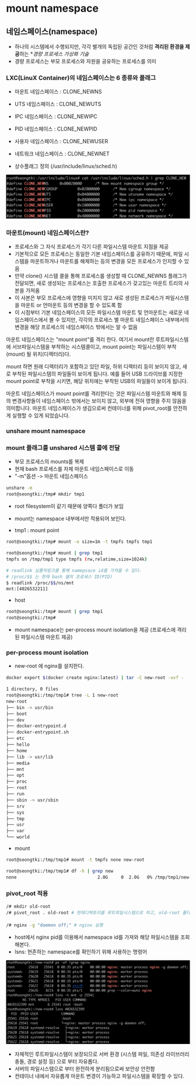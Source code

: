 # mount namespace





## 네임스페이스(namespace)

- 하나의 시스템에서 수행되지만, 각각 별개의 독립된 공간인 것처럼 **격리된 환경을 제공**하는 **경량 프로세스 가상화 기술*
- 경량 프로세스는 부모 프로세스와 자원을 공유하는 프로세스를 의미



### LXC(LinuX Container)의 네임스페이스는 6 종류와 플래그

- 마운트 네임스페이스 : CLONE_NEWNS
- UTS 네임스페이스 : CLONE_NEWUTS
- IPC 네임스페이스 : CLONE_NEWIPC
- PID 네임스페이스 : CLONE_NEWPID
- 사용자 네임스페이스 : CLONE_NEWUSER
- 네트워크 네임스페이스 : CLONE_NEWNET

- 상수플래그 정의 (/usr/include/linux/sched.h)

![스크린샷 2023-10-01 오후 3.41.03](../img/layer-12.png)





### 마운트(mount) 네임스페이스란?

- 프로세스와 그 자식 프로세스가 각기 다른 파일시스템 마운트 지점을 제공
- 기본적으로 모든 프로세스는 동일한 기본 네임스페이스를 공유하기 때문에, 파일 시스템을 마운트하거나 마운트를 해제하는 등의 변경을 모든 프로세스가 인지할 수 있음
- 만약 clone() 시스템 콜을 통해 프로세스를 생성할 때 CLONE_NEWNS 플래그가 전달되면, 새로 생성되는 프로세스는 호출한 프로세스가 갖고있는 마운트 트리의 사본을 가져옴
- 이 사본은 부모 프로세스에 영향을 미치지 않고 새로 생성된 프로세스가 파일시스템을 마운트 or 언마운트 등의 변경을 할 수 있도록 함
- 이 시점부터 기본 네임스페이스의 모든 파일시스템 마운트 및 언마운트는 새로운 네임스페이스에서 볼 수 있지만, 각각의 프로세스 별 마운트 네임스페이스 내부에서의 변경을 해당 프로세스의 네임스페이스 밖에서는 알 수 없음



마운트 네임스페이스는 "mount point"를 격리 한다.
여기서 mount란 루트파일시스템에 서브파일시스템을 부착하는 시스템콜이고, mount point는 파일시스템이 부착(mount) 될 위치(디렉터리)다.

mount 하면 원래 디렉터리가 포함하고 있던 파일, 하위 디렉터리 등이 보이지 않고, 새로 부착된 파일시스템의 파일들이 보이게 됩니다. 예를 들어 USB 드라이브를 지정한 mount point로 부착을 시키면, 해당 위치에는 부착된 USB의 파일들이 보이게 됩니다. 

마운트 네임스페이스가 mount point를 격리한다는 것은 파일시스템 마운트와 해제 등의 변경사항들이 네임스페이스 밖에서는 보이지 않고, 외부에 전혀 영향을 주지 않음을 의미합니다. 마운트 네임스페이스가 생김으로써 컨테이너를 위해 pivot_root를 안전하게 실행할 수 있게 되었습니다.



### unshare mount namespace



### mount 플래그를 unshared 시스템 콜에 전달

- 부모 프로세스의 mounts를 복제
- 현재 bash 프로세스를 자체 마운트 네임스페이스로 이동
- "-m"옵션 -> 마운트 네임스페이스

~~~sh
unshare -m
root@seongtki:/tmp# mkdir tmp1
~~~

- root filesystem이 같기 때문에 양쪽다 폴더가 보임



- mount는 namespace 내부에서만 적용되어 보인다.
- tmp1 : mount point

~~~sh
root@seongtki:/tmp# mount -o size=1m -t tmpfs tmpfs tmp1
~~~

~~~sh
root@seongtki:/tmp# mount | grep tmp1
tmpfs on /tmp/tmp1 type tmpfs (rw,relatime,size=1024k)
~~~

~~~sh
# readlink 심폴릭링크를 통해 namepsace id를 가져올 수 있다.
# /proc/$$ 는 현재 bash 쉘의 프로세스 ID(PID)
$ readlink /proc/$$/ns/mnt
mnt:[4026532211]
~~~





- host

~~~sh
root@seongtki:/tmp# mount | grep tmp1
root@seongtki:/tmp#
~~~

- mount namespace는 per-process mount isolation을 제공 (프로세스에 격리된 파일시스템 마운트 제공)



### per-process mount isolation

- new-root 에 nginx를 설치한다.

~~~sh
docker export $(docker create nginx:latest) | tar -C new-root -xvf -
~~~

~~~sh
1 directory, 0 files
root@seongtki:/tmp/tmp1# tree -L 1 new-root
new-root
├── bin -> usr/bin
├── boot
├── dev
├── docker-entrypoint.d
├── docker-entrypoint.sh
├── etc
├── hello
├── home
├── lib -> usr/lib
├── media
├── mnt
├── opt
├── proc
├── root
├── run
├── sbin -> usr/sbin
├── srv
├── sys
├── tmp
├── usr
├── var
└── world
~~~

- mount

~~~sh
root@seongtki:/tmp/tmp1# mount -t tmpfs none new-root
~~~

~~~sh
root@seongtki:/tmp/tmp1# df -h | grep new
none                               2.0G     0  2.0G   0% /tmp/tmp1/new-root
~~~



### pivot_root 적용

~~~sh
/# mkdir old-root
/# pivot_root . old-root # 현재디렉토리를 루트파일시스템으로 하고, old-root 폴더에 기존 루트디렉토리를 마운트시킨다.

/# nginx -g "daemon off;" # nginx 실행
~~~



- host에서 nginx pid를 이용해서 namespace id를 가져와 해당 파일시스템을 조회해본다.
- lsns: 현존하는 namespace를 확인하기 위해 사용하는 명령어

![스크린샷 2023-10-01 오후 3.41.03](../img/layer-13.png)

- 자체적인 루트파일시스템이 보장되므로 서버 환경 (시스템 파일, 의존성 라이브러리 충돌, 경로 설정 등) 으로 부터 자유롭다.
- 서버의 파일시스템으로 부터 완전하게 분리됨으로써 보안상 안전함
- 컨테이너 내에서 자유롭게 마운트 변경이 가능하고 파일시스템을 확장할 수 있다.